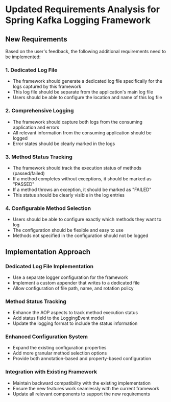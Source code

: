 # Updated Requirements Analysis for Spring Kafka Logging Framework

## New Requirements

Based on the user's feedback, the following additional requirements need to be implemented:

### 1. Dedicated Log File
- The framework should generate a dedicated log file specifically for the logs captured by this framework
- This log file should be separate from the application's main log file
- Users should be able to configure the location and name of this log file

### 2. Comprehensive Logging
- The framework should capture both logs from the consuming application and errors
- All relevant information from the consuming application should be logged
- Error states should be clearly marked in the logs

### 3. Method Status Tracking
- The framework should track the execution status of methods (passed/failed)
- If a method completes without exceptions, it should be marked as "PASSED"
- If a method throws an exception, it should be marked as "FAILED"
- This status should be clearly visible in the log entries

### 4. Configurable Method Selection
- Users should be able to configure exactly which methods they want to log
- The configuration should be flexible and easy to use
- Methods not specified in the configuration should not be logged

## Implementation Approach

### Dedicated Log File Implementation
- Use a separate logger configuration for the framework
- Implement a custom appender that writes to a dedicated file
- Allow configuration of file path, name, and rotation policy

### Method Status Tracking
- Enhance the AOP aspects to track method execution status
- Add status field to the LoggingEvent model
- Update the logging format to include the status information

### Enhanced Configuration System
- Expand the existing configuration properties
- Add more granular method selection options
- Provide both annotation-based and property-based configuration

### Integration with Existing Framework
- Maintain backward compatibility with the existing implementation
- Ensure the new features work seamlessly with the current framework
- Update all relevant components to support the new requirements
